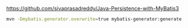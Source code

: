 https://github.com/sivaprasadreddy/Java-Persistence-with-MyBatis3


```bash
mvn -Dmybatis.generator.overwrite=true mybatis-generator:generate

```
